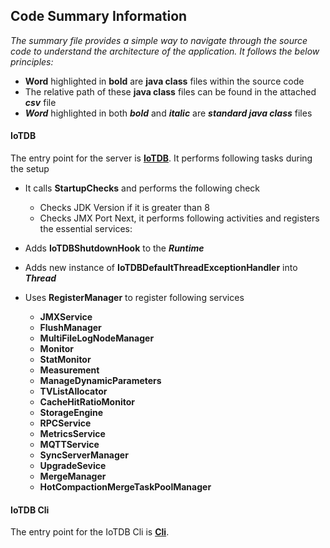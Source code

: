 ## Code Summary Information ##
_The summary file provides a simple way to navigate through the source code to understand the architecture of the application. It follows the below principles:_

* **Word** highlighted in **bold** are **java class** files within the source code
* The relative path of these **java class** files can be found in the attached _**csv**_ file
* _**Word**_ highlighted in both _**bold**_ and _**italic**_ are _**standard java class**_ files

#### IoTDB ####
The entry point for the server is **[IoTDB](https://github.com/apache/iotdb/tree/master/server/src/main/java/org/apache/iotdb/db/service/IoTDB.java)**. It performs following tasks during the setup

* It calls **StartupChecks** and performs the following check
  * Checks JDK Version if it is greater than 8
  * Checks JMX Port
Next, it performs following activities and registers the essential services:

* Adds **IoTDBShutdownHook** to the _**Runtime**_
* Adds new instance of **IoTDBDefaultThreadExceptionHandler** into _**Thread**_
* Uses **RegisterManager** to register following services
  * **JMXService**
  * **FlushManager**
  * **MultiFileLogNodeManager**
  * **Monitor**
  * **StatMonitor**
  * **Measurement**
  * **ManageDynamicParameters**
  * **TVListAllocator**
  * **CacheHitRatioMonitor**
  * **StorageEngine**
  * **RPCService**
  * **MetricsService**
  * **MQTTService**
  * **SyncServerManager**
  * **UpgradeSevice**
  * **MergeManager**
  * **HotCompactionMergeTaskPoolManager**

#### IoTDB Cli ####
The entry point for the IoTDB Cli is **[Cli](https://github.com/apache/iotdb/blob/master/cli/src/main/java/org/apache/iotdb/cli/Cli.java)**. 
